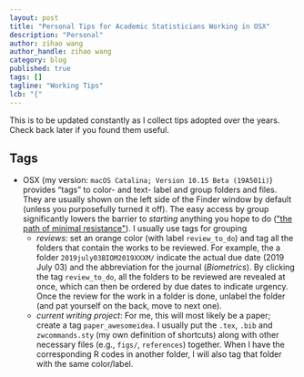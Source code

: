 ```yaml
---
layout: post
title: "Personal Tips for Academic Statisticians Working in OSX"
description: "Personal"
author: zihao wang
author_handle: zihao wang
category: blog
published: true
tags: []
tagline: "Working Tips"
lcb: "{"
---
```


This is to be updated constantly as I collect tips adopted over the years. Check back later if you found them useful.

## Tags

- OSX (my version: `macOS Catalina; Version 10.15 Beta (19A501i)`) provides “tags” to color- and text- label and group folders and files. They are usually shown on the left side of the Finder window by default (unless you purposefully turned it off). The easy access by group significantly lowers the barrier to *starting* anything you hope to do (["the path of minimal resistance"](http://matt.might.net/articles/productivity-tips-hints-hacks-tricks-for-grad-students-academics/#philosophy)). I usually use tags for grouping
	- *reviews*: set an orange color (with label `review_to_do`) and tag all the folders that contain the works to be reviewed. For example, the a folder `2019july03BIOM2019XXXM/` indicate the actual due date (2019 July 03) and the abbreviation for the journal (*Biometrics*). By clicking the tag `review_to_do`, all the folders to be reviewed are revealed at once, which can then be ordered by due dates to indicate urgency. Once the review for the work in a folder is done, unlabel the folder (and pat yourself on the back, move to next one).
	- *current writing project*: For me, this will most likely be a paper; create a tag `paper_awesomeidea`. I usually put the `.tex`, `.bib` and `zwcommands.sty` (my own definition of shortcuts) along with other necessary files (e.g., `figs/`, `references`) together. When I have the corresponding R codes in another folder, I will also tag that folder with the same color/label.
	